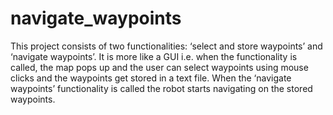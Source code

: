 # navigate_waypoints
This project consists of two functionalities: ‘select and store waypoints’ and ‘navigate waypoints’. It is more like a GUI i.e. when the functionality is called, the map pops up and the user can select waypoints using mouse clicks and the waypoints get stored in a text file. When the ‘navigate waypoints’ functionality is called the robot starts navigating on the stored waypoints.

